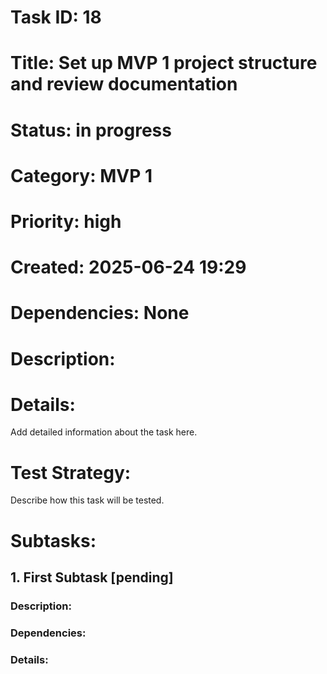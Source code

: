 # Task ID: 18
# Title: Set up MVP 1 project structure and review documentation
# Status: in progress
# Category: MVP 1
# Priority: high
# Created: 2025-06-24 19:29
# Dependencies: None
# Description: 

# Details:
Add detailed information about the task here.

# Test Strategy:
Describe how this task will be tested.

# Subtasks:
## 1. First Subtask [pending]
### Description:
### Dependencies:
### Details:
